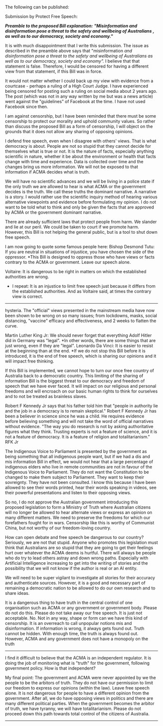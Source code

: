 The following can be published:

Submission by Protect Free Speech:

**_Preamble to the proposed Bill explanation:_**
**_"Misinformation and disinformation pose a threat to the safety and wellbeing of Australians_**
**_, as well as to our democracy, society and economy."_**

It is with much disappointment that I write this submission. The issue as described in the preamble above
says that "misinformation _and_ _disinformation_ _pose_ _a_ _threat_ _to_ _the_ _safety_ _and_ _wellbeing_ _of_ _Australians_ _as_
_well_ _as_ _to_ _our_ _democracy, society_ _and_ _economy"._
I believe that that statement is false. Therefore, I would be censored for having a different view from that
statement, if this Bill was in force.

It would not matter whether I could back up my view with evidence from a courtcase - perhaps a ruling of
a High Court Judge. I have experienced being censored for posting such a ruling on social media about 2
years ago. The post (which was not in any way written by me but was a news article) went against the
"guidelines" of Facebook at the time. I have not used Facebook since then.

I am against censorship, but I have been reminded that there must be some censorship to protect our
morality and uphold community values. So rather than discuss the proposed Bill as a form of censorship, I
will object on the grounds that it does not allow any sharing of opposing opinions.

I defend free speech, even when I disagree with others' views. That is what democracy is about. People are
not so stupid that they cannot decide for themselves what is true or not. It is the nature of facts, especially
anything scientific in nature, whether it be about the environment or health that facts change with time
and experience. Data is collected over time and the changes bring us more information. We will not be
exposed to that information if ACMA decides what is truth.

We will have no scientific advances and we will be living in a police state if the only truth we are allowed to
hear is what ACMA or the government decides is the truth. We call these truths the dominant narrative. A
narrative is a story. I would rather use the scientific inquiry method of hearing various alternative
viewpoints and evidence before formulating my opinion. I do not want to be told what to think and only be
given the facts that are approved by ACMA or the government dominant narrative.

There are already sufficient laws that protect people from harm. We slander and lie at our peril. We could
be taken to court if we promote harm. However, this Bill is not helping the general public, but is a tool to
shut down free speech.

I am now going to quote some famous people here:
Bishop Desmond Tutu: If you are neutral in situations of injustice, you have chosen the side of the
oppressor.
*This Bill is designed to oppress those who have views or facts contrary to the ACMA or government. Leave
our speech alone.

Voltaire: It is dangerous to be right in matters on which the established authorities are wrong.

- I repeat: It is an injustice to limit free speech just because it differs from the established authorities. And
as Voltaire said, at times the contrary view is correct.


-----

hysteria. The "official" views presented in the mainstream media have now been shown to be wrong on so
many issues; from lockdowns, masks, social distancing, "vaccine" efficacy and effectiveness, and 2 weeks
to flatten the curve.

Martin Luther King Jr: We should never forget that everything Adolf Hitler did in Germany was "legal".
*In other words, there are some things that are just wrong, even if they are "legal".
Leonardo Da Vinci: It is easier to resist at the beginning than at the end.
*If we do not stop this Bill before it is introduced, it is the end of free speech, which is sharing our opinions
and it will impact free thinking.

If this Bill is implemented, we cannot hope to turn our once free country of Australia back to a democratic
country. This limiting of the sharing of information Bill is the biggest threat to our democracy and freedom
of speech that we have ever faced. It will impact on our religious and personal freedoms and will encroach
on our basic human rights to think for ourselves and to not be treated as brainless slaves.

Robert F Kennedy Jr says that his father told him that "people in authority lie and the job in a democracy is
to remain skeptical." Robert F Kennedy Jr has been a believer in science since he was a child. He requires
evidence before believing something and will not take the word of official narratives without evidence.
"The way you do research is not by asking authoritative figures what they think. Trusting experts is not a
feature of science, and it is not a feature of democracy. It is a feature of religion and totalitarianism." RFK Jr

The Indigenous Voice to Parliament is presented by the government as being something that all indigenous
people want, but if we had a dis and mis information Bill in effect, we would not hear that a large
percentage of indigenous elders who live in remote communities are not in favour of the Indigenous Voice
to Parliament. They do not want the Constitution to be changed to make them subject to Parliament. They
want to keep their sovreignty. They have not been consulted. I know this because I have been allowed to
see their words printed, hear their words speaking in videos, see their powerful presentations and listen to
their opposing views.

So no, I do not approve the Australian government introducing this proposed legislation to form a Ministry
of Truth where Australian citizens will no longer be allowed to hear alternate views or express an opinion
on many different matters.
We need to preserve the freedoms for which our forefathers fought for in wars. Censorship like this is
worthy of Communist China, but not worthy of our freedom-loving country.

How can open debate and free speech be dangerous to our country? Seriously, we are not that stupid.
Anyone who promotes this legislation must think that Australians are so stupid that they are going to get
their feelings hurt over whatever the ACMA deems is hurtful. There will always be people who do try to
lead others astray and down wrong paths. Especially with Artificial Intelligence increasing to get into the
writing of stories and the possibility that we will not know if the author is real or an AI entity.

We will need to be super vigilant to investigate all stories for their accuracy and authenticate sources.
However, it is a good and necessary part of remaining a democratic nation to be allowed to do our own
research and to share ideas.

It is a dangerous thing to have truth in the central control of one organisation such as ACMA or any
government or government body. Please do not do this. Please do not take away our free speech. It is just
not acceptable. No. Not in any way, shape or form can we have this kind of censorship. It is an overreach to
call unpopular notions mis and disinformation. If information is wrong, it always gets found out. Truth
cannot be hidden. With enough time, the truth is always found out. However, ACMA and any government
does not have a monopoly on the truth


-----

I find it difficult to believe that the ACMA is an independent regulator. It is doing the job of monitoring
what is "truth" for the government, following government policy. How is that independent?

My final point: The government and ACMA were never appointed by we the people to be the arbitors of
truth. They do not have our permission to limit our freedom to express our opinions (within the law). Leave
free speech alone. It is not dangerous for people to have a different opinion from the government. After
all, we do have opposing views in politics and there are many different political parties. When the
government becomes the arbitor of truth, we have tyranny, we will have totalitarianism. Please do not
proceed down this path towards total control of the citizens of Australia.


-----

